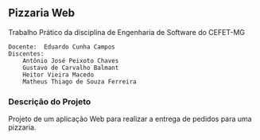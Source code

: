 
## Pizzaria Web
Trabalho Prático da disciplina de Engenharia de Software do CEFET-MG

    Docente:  Eduardo Cunha Campos
	Discentes: 
        Antônio José Peixoto Chaves
        Gustavo de Carvalho Balmant
        Heitor Vieira Macedo
        Matheus Thiago de Souza Ferreira

### Descrição do Projeto
Projeto de um aplicação Web para realizar a entrega de pedidos para uma pizzaria. 

